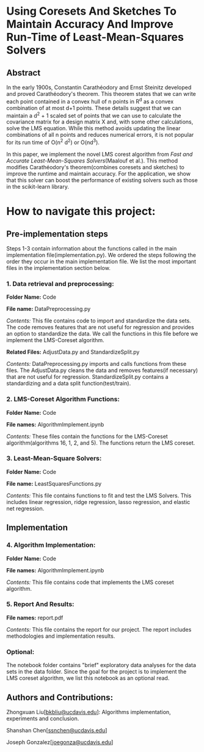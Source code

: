 # Using Coresets And Sketches To Maintain Accuracy And Improve Run-Time of Least-Mean-Squares Solvers 

## Abstract

In the early 1900s, Constantin Carathéodory and Ernst Steinitz developed and proved Carathéodory's theorem. This theorem states that we can write each point contained in a convex hull of n points in R<sup>d</sup>  as a convex combination of at most d+1 points. These details suggest that we can maintain a d<sup>2</sup> + 1 scaled set of points that we can use to calculate the covariance matrix for a design matrix X and, with some other calculations, solve the LMS equation. While this method avoids updating the linear combinations of all n points and reduces numerical errors, it is not popular for its run time of O(n<sup>2</sup> d<sup>2</sup>) or O(nd<sup>3</sup>).

In this paper, we implement the novel LMS corest algorithm from *Fast and Accurate Least-Mean-Squares Solvers*(Maalouf et al.). This method modifies Carathéodory's theorem(combines coresets and sketches) to improve the runtime and maintain accuracy. For the application, we show that this solver can boost the performance of existing solvers such as those in the scikit-learn library. 

# How to navigate this project:

## Pre-implementation steps

Steps 1-3 contain information about the functions called in the main implementation file(implementation.py). We ordered the steps following the order they occur in the main implementation file. We list the most important files in the implementation section below.

### 1. Data retrieval and preprocessing:

**Folder Name:** Code

**File name:** DataPreprocessing.py

*Contents:* This file contains code to import and standardize the data sets. The code removes features that are not useful for regression and provides an option to standardize the data. We call the functions in this file before we implement the LMS-Coreset algorithm.

**Related Files:** AdjustData.py and StandardizeSplit.py

*Contents:* DataPreprocessing.py imports and calls functions from these files. The AdjustData.py cleans the data and removes features(if necessary) that are not useful for regression. StandardizeSplit.py contains a standardizing and a data split function(test/train).


### 2. LMS-Coreset Algorithm Functions:

**Folder Name:** Code

**File names:** AlgorithmImplement.ipynb

*Contents:* These files contain the functions for the LMS-Coreset algorithm(algorithms 16, 1, 2, and 5). The functions return the LMS coreset.


### 3. Least-Mean-Square Solvers:

**Folder Name:** Code

**File name:** LeastSquaresFunctions.py

*Contents:* This file contains functions to fit and test the LMS Solvers. This includes linear regression, ridge regression, lasso regression, and elastic net regression.

## Implementation

### 4. Algorithm Implementation:

**Folder Name:** Code

**File names:** AlgorithmImplement.ipynb 

*Contents:* This file contains code that implements the LMS coreset algorithm.

### 5. Report And Results:

**File names:** report.pdf

*Contents:* This file contains the report for our project. The report includes methodologies and implementation results.

### Optional: 

The notebook folder contains "brief" exploratory data analyses for the data sets in the data folder. Since the goal for the project is to implement the LMS coreset algorithm, we list this notebook as an optional read.

## Authors and Contributions:

Zhongxuan Liu[bkbliu@ucdavis.edu]: Algorithms implementation, experiments and conclusion.

Shanshan Chen[ssnchen@ucdavis.edu]

Joseph Gonzalez[joegonza@ucdavis.edu]

